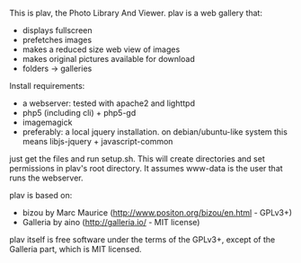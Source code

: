 This is plav, the Photo Library And Viewer. plav is a web gallery that:
- displays fullscreen
- prefetches images
- makes a reduced size web view of images
- makes original pictures available for download
- folders -> galleries

Install requirements:
- a webserver: tested with apache2 and lighttpd
- php5 (including cli) + php5-gd
- imagemagick
- preferably: a local jquery installation. on debian/ubuntu-like system this 
means libjs-jquery + javascript-common

just get the files and run setup.sh. This will create directories and set 
permissions in plav's root directory. It assumes www-data is the user that runs
the webserver.

plav is based on:
- bizou by Marc Maurice (http://www.positon.org/bizou/en.html - GPLv3+)
- Galleria by aino (http://galleria.io/ - MIT license)

plav itself is free software under the terms of the GPLv3+, except of the 
Galleria part, which is MIT licensed.